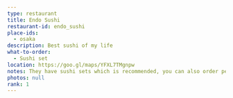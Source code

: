 ```yaml
---
type: restaurant
title: Endo Sushi
restaurant-id: endo_sushi
place-ids:
  - osaka
description: Best sushi of my life
what-to-order:
  - Sushi set
location: https://goo.gl/maps/YFXL7TMgnpw
notes: They have sushi sets which is recommended, you can also order per piece if you want
photos: null
rank: 1
---
```


